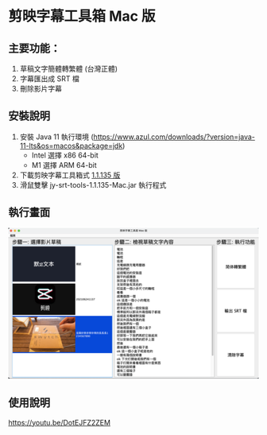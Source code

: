 # 剪映字幕工具箱 Mac 版
## 主要功能：
1. 草稿文字簡體轉繁體 (台灣正體)
2. 字幕匯出成 SRT 檔
3. 刪除影片字幕

## 安裝說明
1. 安裝 Java 11 執行環境 (https://www.azul.com/downloads/?version=java-11-lts&os=macos&package=jdk)
   * Intel 選擇 x86 64-bit
   * M1 選擇 ARM 64-bit
2. 下載剪映字幕工具箱式 [1.1.135 版](https://github.com/jackychu0830/jy-srt-tools/releases/download/1.1.135-Mac/jy-srt-tools-1.1.135-Mac.jar)
3. 滑鼠雙擊 jy-srt-tools-1.1.135-Mac.jar 執行程式

## 執行畫面
![畫面](https://github.com/jackychu0830/jy-srt-tools/raw/mac/screenshot-mac.png)


## 使用說明
https://youtu.be/DotEJFZ2ZEM
